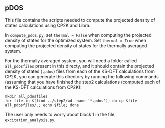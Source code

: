 ## pDOS

This file contains the scripts needed to compute the projected density of states calculations using CP2K and Libra.

In `compute_pdos.py`, set `thermal = False` when computing the projected density of states for the optimized system. Set `thermal = True` when computing the projected density of states for the thermally averaged system.

For the thermally averaged system, you will need a folder called `all_pdosfiles` present in this directy, and it should contain the projected density of states (`.pdos`) files from each of the KS-DFT calculations from CP2K, you can generate this directory by running the following commands (assuming that you have finished the step2 calculations (computed each of the KS-DFT calculations from CP2K):
```
mkdir all_pdosfiles
for file in $(find ../step2/wd -name '*.pdos'); do cp $file all_pdosfiles/.; echo $file; done
```
The user only needs to worry about block 1 in the file, `excitation_analysis.py`.
